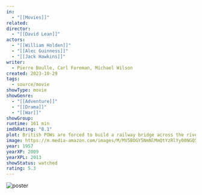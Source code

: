 ```yaml
---
in:
  - "[[Movies]]"
related: 
director:
  - "[[David Lean]]"
actors:
  - "[[William Holden]]"
  - "[[Alec Guinness]]"
  - "[[Jack Hawkins]]"
writer:
  - Pierre Boulle, Carl Foreman, Michael Wilson
created: 2023-10-29
tags:
  - source/movie
showType: movie
showGenre:
  - "[[Adventure]]"
  - "[[Drama]]"
  - "[[War]]"
showGroup: 
runtime: 161 min
imdbRating: "8.1"
plot: British POWs are forced to build a railway bridge across the river Kwai for their Japanese captors in occupied Burma, not knowing that the allied forces are planning a daring commando raid through the jungle to destroy it.
image: https://m.media-amazon.com/images/M/MV5BOGY5NmNlMmQtYzRlYy00NGQ5LWFkYjYtNzExZmQyMTg0ZDA0XkEyXkFqcGdeQXVyNDIzMzcwNjc@._V1_SX300.jpg
year: 1957
yearXP: 2009
yearXPL: 2013
showStatus: watched
rating: 5.3
---
```

![poster](https://m.media-amazon.com/images/M/MV5BOGY5NmNlMmQtYzRlYy00NGQ5LWFkYjYtNzExZmQyMTg0ZDA0XkEyXkFqcGdeQXVyNDIzMzcwNjc@._V1_SX300.jpg)

